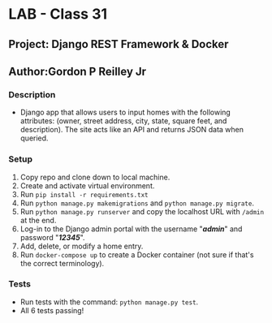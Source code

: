 # LAB - Class 31

## Project: Django REST Framework & Docker

## Author:Gordon P Reilley Jr

### Description

* Django app that allows users to input homes with the following attributes: (owner, street address, city, state, square feet, and description). The site acts like an API and returns JSON data when queried.

### Setup

1. Copy repo and clone down to local machine.
2. Create and activate virtual environment.
3. Run `pip install -r requirements.txt`
4. Run `python manage.py makemigrations` and `python manage.py migrate`.
5. Run `python manage.py runserver` and copy the localhost URL with `/admin` at the end.
6. Log-in to the Django admin portal with the username "***admin***" and password "***12345***".
7. Add, delete, or modify a home entry.
8. Run `docker-compose up` to create a Docker container (not sure if that's the correct terminology).

### Tests

* Run tests with the command: `python manage.py test`.
* All 6 tests passing!